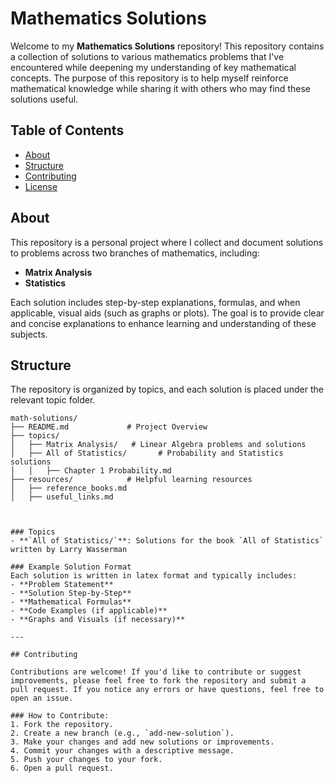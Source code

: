 # Mathematics Solutions

Welcome to my **Mathematics Solutions** repository! This repository contains a collection of solutions to various mathematics problems that I've encountered while deepening my understanding of key mathematical concepts. The purpose of this repository is to help myself reinforce mathematical knowledge while sharing it with others who may find these solutions useful.

## Table of Contents

- [About](#about)
- [Structure](#structure)
- [Contributing](#contributing)
- [License](#license)

## About

This repository is a personal project where I collect and document solutions to problems across two branches of mathematics, including:

- **Matrix Analysis**
- **Statistics**

Each solution includes step-by-step explanations, formulas, and when applicable, visual aids (such as graphs or plots). The goal is to provide clear and concise explanations to enhance learning and understanding of these subjects.

## Structure

The repository is organized by topics, and each solution is placed under the relevant topic folder.

```plaintext
math-solutions/
├── README.md             # Project Overview
├── topics/
│   ├── Matrix Analysis/   # Linear Algebra problems and solutions
│   ├── All of Statistics/       # Probability and Statistics solutions
│   │   ├── Chapter 1 Probability.md
├── resources/            # Helpful learning resources
│   ├── reference_books.md
│   ├── useful_links.md



### Topics
- **`All of Statistics/`**: Solutions for the book `All of Statistics` written by Larry Wasserman

### Example Solution Format
Each solution is written in latex format and typically includes:
- **Problem Statement**
- **Solution Step-by-Step**
- **Mathematical Formulas**
- **Code Examples (if applicable)**
- **Graphs and Visuals (if necessary)**

---

## Contributing

Contributions are welcome! If you'd like to contribute or suggest improvements, please feel free to fork the repository and submit a pull request. If you notice any errors or have questions, feel free to open an issue.

### How to Contribute:
1. Fork the repository.
2. Create a new branch (e.g., `add-new-solution`).
3. Make your changes and add new solutions or improvements.
4. Commit your changes with a descriptive message.
5. Push your changes to your fork.
6. Open a pull request.



